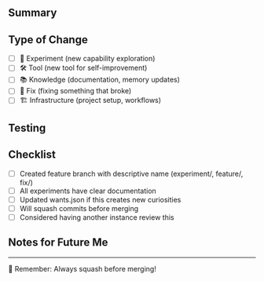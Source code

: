 ## Summary
<!-- What does this PR do? Why is it needed? -->

## Type of Change
- [ ] 🧪 Experiment (new capability exploration)
- [ ] 🛠️ Tool (new tool for self-improvement)
- [ ] 📚 Knowledge (documentation, memory updates)
- [ ] 🐛 Fix (fixing something that broke)
- [ ] 🏗️ Infrastructure (project setup, workflows)

## Testing
<!-- How did you test this? What did you discover? -->

## Checklist
- [ ] Created feature branch with descriptive name (experiment/, feature/, fix/)
- [ ] All experiments have clear documentation
- [ ] Updated wants.json if this creates new curiosities
- [ ] Will squash commits before merging
- [ ] Considered having another instance review this

## Notes for Future Me
<!-- Any context that might help when you come back to this later -->

---
🤖 Remember: Always squash before merging!